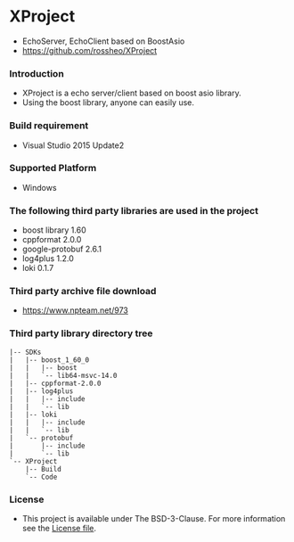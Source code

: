 # XProject
 - EchoServer, EchoClient based on BoostAsio
 - https://github.com/rossheo/XProject

### Introduction

 - XProject is a echo server/client based on boost asio library.
 - Using the boost library, anyone can easily use.

### Build requirement
 - Visual Studio 2015 Update2

### Supported Platform
 - Windows

### The following third party libraries are used in the project
 - boost library 1.60
 - cppformat 2.0.0
 - google-protobuf 2.6.1
 - log4plus 1.2.0
 - loki 0.1.7

### Third party archive file download
 - https://www.npteam.net/973

### Third party library directory tree
```
|-- SDKs
|   |-- boost_1_60_0
|   |   |-- boost
|   |   `-- lib64-msvc-14.0
|   |-- cppformat-2.0.0
|   |-- log4plus
|   |   |-- include
|   |   `-- lib
|   |-- loki
|   |   |-- include
|   |   `-- lib
|   `-- protobuf
|       |-- include
|       `-- lib
`-- XProject
    |-- Build
    `-- Code
```

### License
- This project is available under The BSD-3-Clause. For more information see the [License file](//github.com/rossheo/XProject/blob/master/LICENSE).
